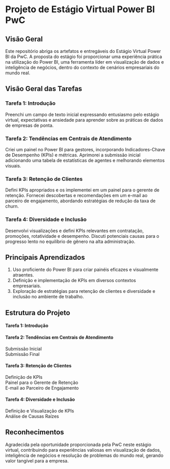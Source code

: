 # Projeto de Estágio Virtual Power BI PwC

## Visão Geral

Este repositório abriga os artefatos e entregáveis do Estágio Virtual Power BI da PwC. A proposta do estágio foi proporcionar uma experiência prática na utilização do Power BI, uma ferramenta líder em visualização de dados e inteligência de negócios, dentro do contexto de cenários empresariais do mundo real.

## Visão Geral das Tarefas

### Tarefa 1: Introdução

Preenchi um campo de texto inicial expressando entusiasmo pelo estágio virtual, expectativas e ansiedade para aprender sobre as práticas de dados de empresas de ponta.

### Tarefa 2: Tendências em Centrais de Atendimento

Criei um painel no Power BI para gestores, incorporando Indicadores-Chave de Desempenho (KPIs) e métricas. Aprimorei a submissão inicial adicionando uma tabela de estatísticas de agentes e melhorando elementos visuais.

### Tarefa 3: Retenção de Clientes

Defini KPIs apropriados e os implementei em um painel para o gerente de retenção. Fornecei descobertas e recomendações em um e-mail ao parceiro de engajamento, abordando estratégias de redução da taxa de churn.

### Tarefa 4: Diversidade e Inclusão
Desenvolvi visualizações e defini KPIs relevantes em contratação, promoções, rotatividade e desempenho. Discuti potenciais causas para o progresso lento no equilíbrio de gênero na alta administração.

## Principais Aprendizados

1. Uso proficiente do Power BI para criar painéis eficazes e visualmente atraentes.
2. Definição e implementação de KPIs em diversos contextos empresariais.
3. Exploração de estratégias para retenção de clientes e diversidade e inclusão no ambiente de trabalho.

## Estrutura do Projeto

#### Tarefa 1: Introdução
#### Tarefa 2: Tendências em Centrais de Atendimento
Submissão Inicial   
Submissão Final
#### Tarefa 3: Retenção de Clientes
Definição de KPIs   
Painel para o Gerente de Retenção   
E-mail ao Parceiro de Engajamento   
#### Tarefa 4: Diversidade e Inclusão
Definição e Visualização de KPIs   
Análise de Causas Raízes   

## Reconhecimentos

Agradecida pela oportunidade proporcionada pela PwC neste estágio virtual, contribuindo para experiências valiosas em visualização de dados, inteligência de negócios e resolução de problemas do mundo real, gerando valor tangível para a empresa.





